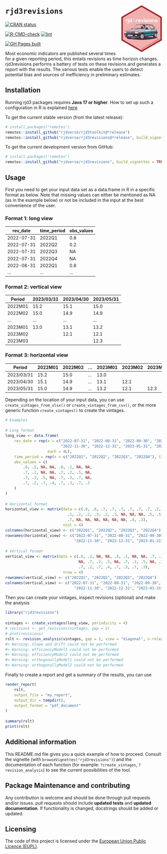 
<!-- README.md is generated from README.Rmd. Please edit that file -->

# `rjd3revisions` <a href="https://rjdverse.github.io/rjd3revisions/"><img src="man/figures/logo.png" align="right" height="150" style="float:right; height:150px;"/></a>

<!-- badges: start -->

[![CRAN
status](https://www.r-pkg.org/badges/version/rjd3revisions)](https://CRAN.R-project.org/package=rjd3revisions)

[![R-CMD-check](https://github.com/rjdverse/rjd3revisions/actions/workflows/R-CMD-check.yaml/badge.svg)](https://github.com/rjdverse/rjd3revisions/actions/workflows/R-CMD-check.yaml)
[![lint](https://github.com/rjdverse/rjd3revisions/actions/workflows/lint.yaml/badge.svg)](https://github.com/rjdverse/rjd3revisions/actions/workflows/lint.yaml)

[![GH Pages
built](https://github.com/rjdverse/rjd3revisions/actions/workflows/pkgdown.yaml/badge.svg)](https://github.com/rjdverse/rjd3revisions/actions/workflows/pkgdown.yaml)
<!-- badges: end -->

Most economic indicators are published several times for a given
reporting period, this entails revisions as time horizon changes.
rjd3revisions performs a battery of tests on these revisions and
generates a report with the results. The various tests enable the users
to detect potential bias and sources of inefficiency in preliminary
estimates.

## Installation

Running rjd3 packages requires **Java 17 or higher**. How to set up such
a configuration in R is explained
[here](https://jdemetra-new-documentation.netlify.app/#Rconfig)

To get the current stable version (from the latest release):

``` r
# install.packages("remotes")
remotes::install_github("rjdverse/rjd3toolkit@*release")
remotes::install_github("rjdverse/rjd3revisions@*release", build_vignettes = TRUE)
```

To get the current development version from GitHub:

``` r
# install.packages("remotes")
remotes::install_github("rjdverse/rjd3revisions", build_vignettes = TRUE)
```

## Usage

First you need to get your input data set as a data.frame in R in a
specific format as below. Note that missing values can either be
mentioned as NA (as in the example below) or not be included in the
input at the best convenience of the user.

### Format 1: long view

| rev_date   | time_period | obs_values |
|------------|-------------|------------|
| 2022-07-31 | 2022Q1      | 0.8        |
| 2022-07-31 | 2022Q2      | 0.2        |
| 2022-07-31 | 2022Q3      | NA         |
| 2022-07-31 | 2022Q4      | NA         |
| 2022-08-31 | 2022Q1      | 0.8        |
| …          | …           | …          |

### Format 2: vertical view

| Period  | 2023/03/31 | 2023/04/30 | 2023/05/31 |
|---------|------------|------------|------------|
| 2022M01 | 15.2       | 15.1       | 15.0       |
| 2022M02 | 15.0       | 14.9       | 14.9       |
| …       | …          | …          | …          |
| 2023M01 | 13.0       | 13.1       | 13.2       |
| 2023M02 |            | 12.1       | 12.1       |
| 2023M03 |            |            | 12.3       |

### Format 3: horizontal view

| Period     | 2022M01 | 2022M02 | …   | 2023M01 | 2023M02 | 2023M03 |
|------------|---------|---------|-----|---------|---------|---------|
| 2023/03/31 | 15.2    | 15.0    | …   | 13.0    |         |         |
| 2023/04/30 | 15.1    | 14.9    | …   | 13.1    | 12.1    |         |
| 2023/05/31 | 15.0    | 14.9    | …   | 13.2    | 12.1    | 12.3    |

Depending on the location of your input data, you can use
`create_vintages_from_xlsx()` or `create_vintages_from_csv()`, or the
more generic function `create_vintages()` to create the vintages.

``` r
# Examples

# Long format
long_view <- data.frame(
    rev_date = rep(x = c("2022-07-31", "2022-08-31", "2022-09-30", "2022-10-31",
                         "2022-11-30", "2022-12-31", "2023-01-31", "2023-02-28"),
                   each = 4L),
    time_period = rep(x = c("2022Q1", "2022Q2", "2022Q3", "2022Q4"), times = 8L),
    obs_values = c(
        .8, .2, NA, NA, .8, .1, NA, NA,
        .7, .1, NA, NA, .7, .2, .5, NA,
        .7, .2, .5, NA, .7, .3, .7, NA,
        .7, .2, .7, .4, .7, .3, .7, .3
    )
)

# Horizontal format
horizontal_view <- matrix(data = c(.8, .8, .7, .7, .7, .7, .7, .7, .2, .1,
                            .1, .2, .2, .3, .2, .3, NA, NA, NA, .5, .5, .7, .7,
                            .7, NA, NA, NA, NA, NA, NA, .4, .3),
                          ncol = 4)
colnames(horizontal_view) <- c("2022Q1", "2022Q2", "2022Q3", "2022Q4")
rownames(horizontal_view) <- c("2022-07-31", "2022-08-31", "2022-09-30", "2022-10-31",
                               "2022-11-30", "2022-12-31", "2023-01-31", "2023-02-28")

# Vertical format
vertical_view <- matrix(data = c(.8, .2, NA, NA, .8, .1, NA, NA, .7, .1, NA,
                                 NA, .7, .2, .5, NA, .7, .2, .5, NA, .7, .3, .7, NA,
                                 .7, .2, .7, .4, .7, .3, .7, .3),
                          nrow = 4)
rownames(vertical_view) <- c("2022Q1", "2022Q2", "2022Q3", "2022Q4")
colnames(vertical_view) <- c("2022-07-31", "2022-08-31", "2022-09-30", "2022-10-31",
                               "2022-11-30", "2022-12-31", "2023-01-31", "2023-02-28")
```

Then you can create your vintages, inspect revisions (optional) and make
the analysis

``` r
library("rjd3revisions")

vintages <- create_vintages(long_view, periodicity = 4)
# revisions <- get_revisions(vintages, gap = 2)
# plot(revisions)
rslt <- revision_analysis(vintages, gap = 1, view = "diagonal", n.releases = 3)
#> Warning: Slope and drift could not be performed
#> Warning: efficiencyModel1 could not be performed
#> Warning: efficiencyModel2 could not be performed
#> Warning: orthogonallyModel1 could not be performed
#> Warning: orthogonallyModel2 could not be performed
```

Finally to create a report and get a summary of the results, you can use

``` r
render_report(
    rslt,
    output_file = "my_report",
    output_dir = tempdir(),
    output_format = "pdf_document"
)

summary(rslt)
print(rslt)
```

## Additional information

This README.md file gives you a quick example of how to proceed. Consult
the vignette (with `browseVignettes("rjd3revisions")`) and the
documentation of each function (for example: `?create_vintages`,
`?revision_analysis`) to see the current possibilities of the tool.

## Package Maintenance and contributing

Any contribution is welcome and should be done through pull requests
and/or issues. pull requests should include **updated tests** and
**updated documentation**. If functionality is changed, docstrings
should be added or updated.

## Licensing

The code of this project is licensed under the [European Union Public
Licence
(EUPL)](https://joinup.ec.europa.eu/collection/eupl/eupl-text-eupl-12).
